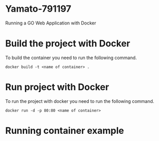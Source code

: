# Yamato-791197
Running a GO Web Application with Docker

# Build the project with Docker
To build the container you need to run the following command.

```docker build -t <name of container> .```

# Run project with Docker
To run the project with docker you need to run the following command.

```docker run -d -p 80:80 <name of container>```

# Running container example
[]()
